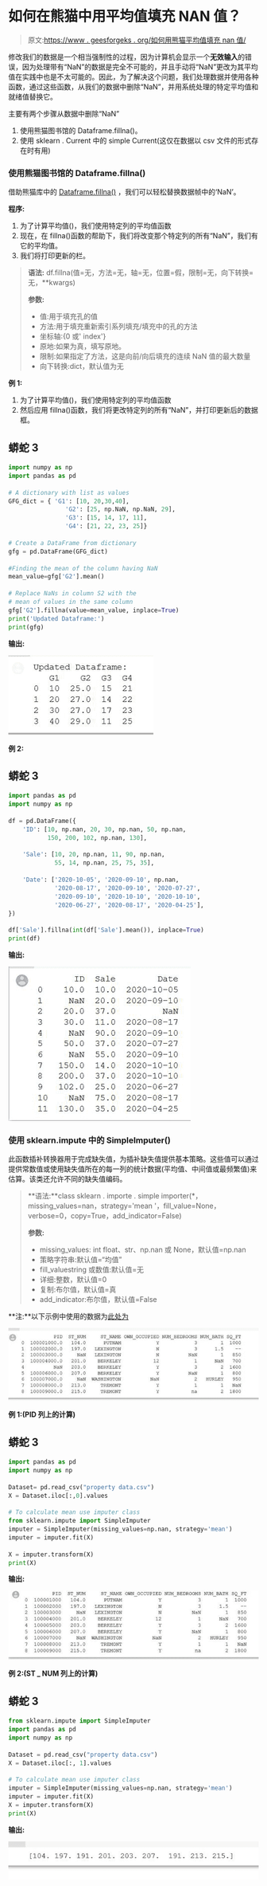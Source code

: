 # 如何在熊猫中用平均值填充 NAN 值？

> 原文:[https://www . geesforgeks . org/如何用熊猫平均值填充 nan 值/](https://www.geeksforgeeks.org/how-to-fill-nan-values-with-mean-in-pandas/)

修改我们的数据是一个相当强制性的过程，因为计算机会显示一个**无效输入**的错误，因为处理带有“NaN”的数据是完全不可能的，并且手动将“NaN”更改为其平均值在实践中也是不太可能的。因此，为了解决这个问题，我们处理数据并使用各种函数，通过这些函数，从我们的数据中删除“NaN”，并用系统处理的特定平均值和就绪值替换它。

主要有两个步骤从数据中删除“NaN”

1.  使用熊猫图书馆的 Dataframe.fillna()。
2.  使用 sklearn . Current 中的 simple Current(这仅在数据以 csv 文件的形式存在时有用)

### 使用熊猫图书馆的 Dataframe.fillna()

借助熊猫库中的 [Dataframe.fillna()](https://www.geeksforgeeks.org/python-pandas-series-fillna/) ，我们可以轻松替换数据帧中的‘NaN’。

**程序:**

1.  为了计算平均值()，我们使用特定列的平均值函数
2.  现在，在 fillna()函数的帮助下，我们将改变那个特定列的所有“NaN”，我们有它的平均值。
3.  我们将打印更新的栏。

> **语法:** df.fillna(值=无，方法=无，轴=无，位置=假，限制=无，向下转换=无，**kwargs)
> 
> **参数:**
> 
> *   值:用于填充孔的值
> *   方法:用于填充重新索引系列填充/填充中的孔的方法
> *   坐标轴:{0 或' index'}
> *   原地:如果为真，填写原地。
> *   限制:如果指定了方法，这是向前/向后填充的连续 NaN 值的最大数量
> *   向下转换:dict，默认值为无

**例 1:**

1.  为了计算平均值()，我们使用特定列的平均值函数
2.  然后应用 fillna()函数，我们将更改特定列的所有“NaN”，并打印更新后的数据框。

## 蟒蛇 3

```py
import numpy as np
import pandas as pd

# A dictionary with list as values
GFG_dict = { 'G1': [10, 20,30,40],
                'G2': [25, np.NaN, np.NaN, 29],
                'G3': [15, 14, 17, 11],
                'G4': [21, 22, 23, 25]}

# Create a DataFrame from dictionary
gfg = pd.DataFrame(GFG_dict)

#Finding the mean of the column having NaN
mean_value=gfg['G2'].mean()

# Replace NaNs in column S2 with the
# mean of values in the same column
gfg['G2'].fillna(value=mean_value, inplace=True)
print('Updated Dataframe:')
print(gfg)
```

**输出:**

![](img/d87ceb8d5d5c10efad038dc766a78613.png)

**例 2:**

## 蟒蛇 3

```py
import pandas as pd
import numpy as np

df = pd.DataFrame({
    'ID': [10, np.nan, 20, 30, np.nan, 50, np.nan,
           150, 200, 102, np.nan, 130],

    'Sale': [10, 20, np.nan, 11, 90, np.nan,
             55, 14, np.nan, 25, 75, 35],

    'Date': ['2020-10-05', '2020-09-10', np.nan,
             '2020-08-17', '2020-09-10', '2020-07-27', 
             '2020-09-10', '2020-10-10', '2020-10-10',
             '2020-06-27', '2020-08-17', '2020-04-25'],
})

df['Sale'].fillna(int(df['Sale'].mean()), inplace=True)
print(df)
```

**输出:**

![](img/a501f9edf98e9ca778cde66c429df017.png)

### **使用 sklearn.impute 中的 SimpleImputer()**

此函数插补转换器用于完成缺失值，为插补缺失值提供基本策略。这些值可以通过提供常数值或使用缺失值所在的每一列的统计数据(平均值、中间值或最频繁值)来估算。该类还允许不同的缺失值编码。

> **语法:**class sklearn . importe . simple importer(*，missing_values=nan，strategy='mean '，fill_value=None，verbose=0，copy=True，add_indicator=False)
> 
> **参数:**
> 
> *   missing_values: int float、str、np.nan 或 None，默认值=np.nan
> *   策略字符串:默认值=“均值”
> *   fill_valuestring 或数值:默认值=无
> *   详细:整数，默认值=0
> *   复制:布尔值，默认值=真
> *   add_indicator:布尔值，默认值=False

**注:**以下示例中使用的数据为[此处为](https://github.com/dataoptimal/posts/blob/master/data%20cleaning%20with%20python%20and%20pandas/property%20data.csv)

![](img/d60b1a33c2198783a61247805c70e6d8.png)

**例 1:(PID 列上的计算)**

## 蟒蛇 3

```py
import pandas as pd
import numpy as np

Dataset= pd.read_csv("property data.csv")
X = Dataset.iloc[:,0].values

# To calculate mean use imputer class
from sklearn.impute import SimpleImputer
imputer = SimpleImputer(missing_values=np.nan, strategy='mean')
imputer = imputer.fit(X)

X = imputer.transform(X)
print(X)
```

**输出:**

![](img/d58e99585efbeab96efdeac86240e8d3.png)

**例 2:(ST _ NUM 列上的计算)**

## 蟒蛇 3

```py
from sklearn.impute import SimpleImputer
import pandas as pd
import numpy as np

Dataset = pd.read_csv("property data.csv")
X = Dataset.iloc[:, 1].values

# To calculate mean use imputer class
imputer = SimpleImputer(missing_values=np.nan, strategy='mean')
imputer = imputer.fit(X)
X = imputer.transform(X)
print(X)
```

**输出:**

![](img/78304022c2815e9bfd1236da54ad9d6e.png)